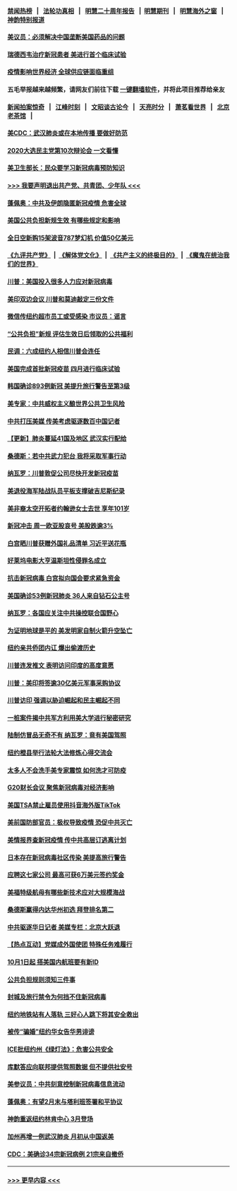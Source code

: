 #### [禁闻热榜](热点新闻.md?=0)  &nbsp;&nbsp;|&nbsp;&nbsp; [法轮功真相](https://github.com/gfw-breaker/truth/blob/master/README.md?=0) &nbsp;&nbsp;|&nbsp;&nbsp; [明慧二十周年报告](https://github.com/gfw-breaker/mh-reports/blob/master/README.md?=0) &nbsp;&nbsp;|&nbsp;&nbsp;[明慧期刊](https://github.com/gfw-breaker/mh-qikan) &nbsp;&nbsp;|&nbsp;&nbsp; [明慧海外之窗](https://github.com/gfw-breaker/mh-news/blob/master/README.md?=0) &nbsp;&nbsp;|&nbsp;&nbsp; [神韵特别报道](https://github.com/gfw-breaker/mh-news/blob/master/shenyun.md?=0)
#### [美议员：必须解决中国垄断美国药品的问题](../pages/nsc412/n11895991.md?t=02261031) 
#### [瑞德西韦治疗新冠患者 美进行首个临床试验](../pages/nsc412/n11895845.md?t=02261031) 
#### [疫情影响世界经济 全球供应链面临重组](../pages/nsc412/n11895634.md?t=02261031) 
#### 五毛举报越来越频繁，请网友们前往下载 [一键翻墙软件](https://github.com/gfw-breaker/ssr-accounts)，并将此项目推荐给亲友
#### [新闻拍案惊奇](https://github.com/gfw-breaker/banned-news/blob/master/pages/link4.md) &nbsp;&nbsp;|&nbsp;&nbsp; [江峰时刻](https://github.com/gfw-breaker/banned-news/blob/master/pages/link4.md) &nbsp;&nbsp;|&nbsp;&nbsp; [文昭谈古论今](https://github.com/gfw-breaker/banned-news/blob/master/pages/link4.md) &nbsp;&nbsp;|&nbsp;&nbsp; [天亮时分](https://github.com/gfw-breaker/banned-news/blob/master/pages/link4.md) &nbsp;&nbsp;|&nbsp;&nbsp; [萧茗看世界](https://github.com/gfw-breaker/banned-news/blob/master/pages/link4.md) &nbsp;&nbsp;|&nbsp;&nbsp; [北京老茶馆](https://github.com/gfw-breaker/banned-news/blob/master/pages/link4.md) &nbsp;&nbsp;|&nbsp;&nbsp; 
#### [美CDC：武汉肺炎或在本地传播 要做好防范](../pages/nsc412/n11895597.md?t=02261031) 
#### [2020大选民主党第10次辩论会 一文看懂](../pages/nsc412/n11895486.md?t=02261031) 
#### [美卫生部长：民众要学习新冠病毒预防知识](../pages/nsc412/n11895308.md?t=02261031) 
#### [>>> 我要声明退出共产党、共青团、少年队 <<<](https://github.com/begood0513/goodnews/blob/master/quit/letter.md) 
#### [蓬佩奥：中共及伊朗隐匿新冠疫情 危害全球](../pages/nsc412/n11895492.md?t=02261031) 
#### [美国公共负担新规生效 有哪些规定和影响](../pages/nsc412/n11893866.md?t=02261031) 
#### [全日空新购15架波音787梦幻机 价值50亿美元](../pages/nsc412/n11895154.md?t=02261031) 
#### [《九评共产党》](https://github.com/begood0513/9ping.md/blob/master/README.md) &nbsp;|&nbsp; [《解体党文化》](../../../../jtdwh.md/blob/master/README.md)  &nbsp;|&nbsp; [《共产主义的终极目的》](../../../../gczydzjmd.md/blob/master/README.md) &nbsp;|&nbsp; [《魔鬼在统治我们的世界》](../../../../mgztzwmdsj.md/blob/master/README.md) 
#### [川普：美国投入很多人力应对新冠病毒](../pages/nsc412/n11894977.md?t=02261031) 
#### [美印双边会议 川普和莫迪敲定三份文件](../pages/nsc412/n11894247.md?t=02261031) 
#### [微信传纽约超市员工或受感染 市议员：谣言](../pages/nsc412/n11893861.md?t=02261031) 
#### [“公共负担”新规  评估生效日后领取的公共福利](../pages/nsc412/n11893847.md?t=02261031) 
#### [民调：六成纽约人相信川普会连任](../pages/nsc412/n11893884.md?t=02261031) 
#### [美国完成首批新冠疫苗 四月进行临床试验](../pages/nsc412/n11893526.md?t=02261031) 
#### [韩国确诊893例新冠 美提升旅行警告至第3级](../pages/nsc412/n11893662.md?t=02261031) 
#### [美专家：中共威权主义酿世界公共卫生风险](../pages/nsc412/n11893474.md?t=02261031) 
#### [中共打压美媒 传美考虑驱逐数百中国记者](../pages/nsc412/n11893178.md?t=02261031) 
#### [【更新】肺炎蔓延41国及地区 武汉实行配给](../pages/nsc412/n11890652.md?t=02261031) 
#### [桑德斯：若中共武力犯台 我将采取军事行动](../pages/nsc412/n11893282.md?t=02261031) 
#### [纳瓦罗：川普敦促公司尽快开发新冠疫苗](../pages/nsc412/n11893211.md?t=02261031) 
#### [美退役海军陆战队员平板支撑破吉尼斯纪录](../pages/nsc412/n11893022.md?t=02261031) 
#### [美非裔太空开拓者约翰逊女士去世 享年101岁](../pages/nsc412/n11892917.md?t=02261031) 
#### [新冠冲击 周一欧亚股哀号 美股跌逾3%](../pages/nsc412/n11892648.md?t=02261031) 
#### [白宫晒川普获赠外国礼品清单 习近平送花瓶](../pages/nsc412/n11892985.md?t=02261031) 
#### [好莱坞电影大亨温斯坦性侵罪名成立](../pages/nsc412/n11892907.md?t=02261031) 
#### [抗击新冠病毒 白宫拟向国会要求紧急资金](../pages/nsc412/n11892943.md?t=02261031) 
#### [美国确诊53例新冠肺炎 36人来自钻石公主号](../pages/nsc412/n11892877.md?t=02261031) 
#### [纳瓦罗：各国应关注中共操控联合国野心](../pages/nsc412/n11892856.md?t=02261031) 
#### [为证明地球是平的 美发明家自制火箭升空坠亡](../pages/nsc412/n11892645.md?t=02261031) 
#### [纽约亲共侨团内讧 爆出偷渡历史](../pages/nsc412/n11891235.md?t=02261031) 
#### [川普连发推文 表明访问印度的高度意愿](../pages/nsc412/n11891927.md?t=02261031) 
#### [川普：美印将签逾30亿美元军事采购协议](../pages/nsc412/n11892494.md?t=02261031) 
#### [川普访印 强调以胁迫崛起和民主崛起不同](../pages/nsc412/n11891855.md?t=02261031) 
#### [一桩案件揭中共军方利用美大学进行秘密研究](../pages/nsc412/n11891206.md?t=02261031) 
#### [陆制仿冒品无奇不有 纳瓦罗：竟有美国驾照](../pages/nsc412/n11890953.md?t=02261031) 
#### [纽约橙县举行法轮大法修炼心得交流会](../pages/nsc412/n11890760.md?t=02261031) 
#### [太多人不会洗手美专家震惊 如何洗才可防疫](../pages/nsc412/n11875866.md?t=02261031) 
#### [G20财长会议 聚焦新冠病毒对经济影响](../pages/nsc412/n11890400.md?t=02261031) 
#### [美国TSA禁止雇员使用抖音海外版TikTok](../pages/nsc412/n11890500.md?t=02261031) 
#### [美前国防部官员：极权导致疫情 恐促中共灭亡](../pages/nsc412/n11889092.md?t=02261031) 
#### [美情报界查新冠疫情 传中共高层订逃离计划](../pages/nsc412/n11888161.md?t=02261031) 
#### [日本存在新冠病毒社区传染 美提高旅行警告](../pages/nsc412/n11889917.md?t=02261031) 
#### [应聘这七家公司 最高可获6万美元签约奖金](../pages/nsc412/n11879446.md?t=02261031) 
#### [美福特级航母有哪些新技术应对大规模海战](../pages/nsc412/n11882087.md?t=02261031) 
#### [桑德斯赢得内达华州初选 拜登排名第二](../pages/nsc412/n11888760.md?t=02261031) 
#### [中共驱逐华日记者 美媒专栏：北京大跃退](../pages/nsc412/n11888453.md?t=02261031) 
#### [【热点互动】党媒成外国使团 特殊任务难履行](../pages/nsc412/n11888306.md?t=02261031) 
#### [10月1日起 搭美国内航班要有新ID](../pages/nsc412/n11888243.md?t=02261031) 
#### [公共负担规则须知三件事](../pages/nsc412/n11888123.md?t=02261031) 
#### [封城及旅行禁令为何挡不住新冠病毒](../pages/nsc412/n11888067.md?t=02261031) 
#### [纽约地铁站有人落轨   三好心人跳下将其安全救出](../pages/nsc412/n11888088.md?t=02261031) 
#### [被传“骗婚”纽约华女告华男诽谤](../pages/nsc412/n11887303.md?t=02261031) 
#### [ICE批纽约州《绿灯法》：危害公共安全](../pages/nsc412/n11887285.md?t=02261031) 
#### [库默答应向联邦提供驾照数据 但不提供社安号](../pages/nsc412/n11887269.md?t=02261031) 
#### [美参议员：中共刻意控制新冠病毒信息流动](../pages/nsc412/n11887949.md?t=02261031) 
#### [蓬佩奥：有望2月末与塔利班签署和平协议](../pages/nsc412/n11887248.md?t=02261031) 
#### [神韵重返纽约林肯中心 3月登场](../pages/nsc412/n11885013.md?t=02261031) 
#### [加州再增一例武汉肺炎 月初从中国返美](../pages/nsc412/n11886929.md?t=02261031) 
#### [CDC：美确诊34宗新冠病例 21宗来自撤侨](../pages/nsc412/n11886795.md?t=02261031) 

----
#### [ >>> 更早内容 <<< ](../indexes/nsc412-earlier.md)
